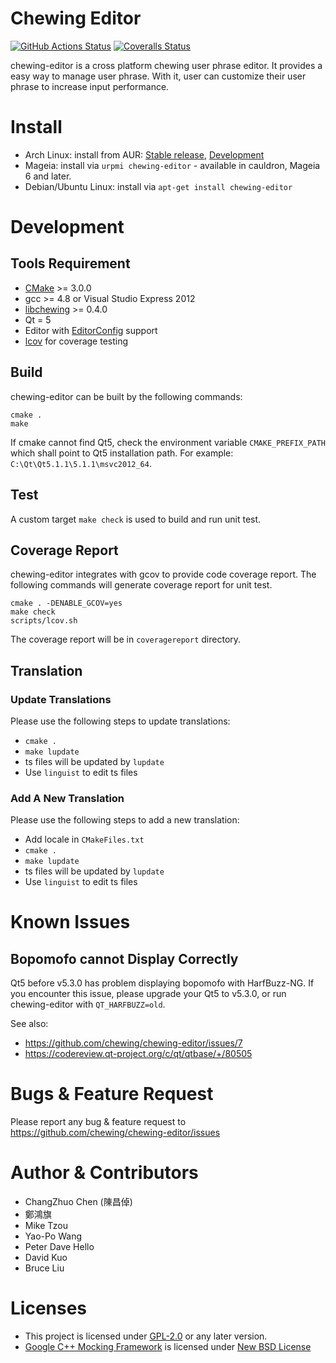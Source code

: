 # Chewing Editor

[![GitHub Actions Status](https://github.com/chewing/chewing-editor/actions/workflows/ci.yml/badge.svg)](https://github.com/chewing/chewing-editor/actions)
[![Coveralls Status](https://img.shields.io/coveralls/chewing/chewing-editor.svg)](https://coveralls.io/github/chewing/chewing-editor)

chewing-editor is a cross platform chewing user phrase editor. It provides a
easy way to manage user phrase. With it, user can customize their user phrase to
increase input performance.

# Install
* Arch Linux: install from AUR: [Stable release](https://aur.archlinux.org/packages/chewing-editor/), [Development](https://aur.archlinux.org/packages/chewing-editor-git/)
* Mageia: install via `urpmi chewing-editor` - available in cauldron, Mageia 6 and later.
* Debian/Ubuntu Linux: install via `apt-get install chewing-editor`

# Development

## Tools Requirement

*   [CMake](https://www.cmake.org/) >= 3.0.0
*   gcc >= 4.8 or Visual Studio Express 2012
*   [libchewing](https://github.com/chewing/libchewing) >= 0.4.0
*   Qt = 5
*   Editor with [EditorConfig](http://editorconfig.org/) support
*   [lcov](http://ltp.sourceforge.net/coverage/lcov.php) for coverage testing

## Build

chewing-editor can be built by the following commands:

    cmake .
    make

If cmake cannot find Qt5, check the environment variable `CMAKE_PREFIX_PATH`
which shall point to Qt5 installation path. For example:
`C:\Qt\Qt5.1.1\5.1.1\msvc2012_64`.

## Test

A custom target `make check` is used to build and run unit test.

## Coverage Report

chewing-editor integrates with gcov to provide code coverage report. The
following commands will generate coverage report for unit test.

    cmake . -DENABLE_GCOV=yes
    make check
    scripts/lcov.sh

The coverage report will be in `coveragereport` directory.

## Translation

### Update Translations

Please use the following steps to update translations:
*   `cmake .`
*   `make lupdate`
*   ts files will be updated by `lupdate`
*   Use `linguist` to edit ts files

### Add A New Translation

Please use the following steps to add a new translation:
*   Add locale in `CMakeFiles.txt`
*   `cmake .`
*   `make lupdate`
*   ts files will be updated by `lupdate`
*   Use `linguist` to edit ts files

# Known Issues

## Bopomofo cannot Display Correctly

Qt5 before v5.3.0 has problem displaying bopomofo with HarfBuzz-NG. If you
encounter this issue, please upgrade your Qt5 to v5.3.0, or run chewing-editor
with `QT_HARFBUZZ=old`.

See also:
*   <https://github.com/chewing/chewing-editor/issues/7>
*   <https://codereview.qt-project.org/c/qt/qtbase/+/80505>

# Bugs & Feature Request

Please report any bug & feature request to <https://github.com/chewing/chewing-editor/issues>

# Author & Contributors

*   ChangZhuo Chen (陳昌倬)
*   鄭鴻旗
*   Mike Tzou
*   Yao-Po Wang
*   Peter Dave Hello
*   David Kuo
*   Bruce Liu

# Licenses

*   This project is licensed under [GPL-2.0](https://opensource.org/licenses/GPL-2.0) or any later version.
*   [Google C++ Mocking Framework](https://code.google.com/p/googlemock/) is licensed under [New BSD License](https://opensource.org/licenses/BSD-3-Clause)

